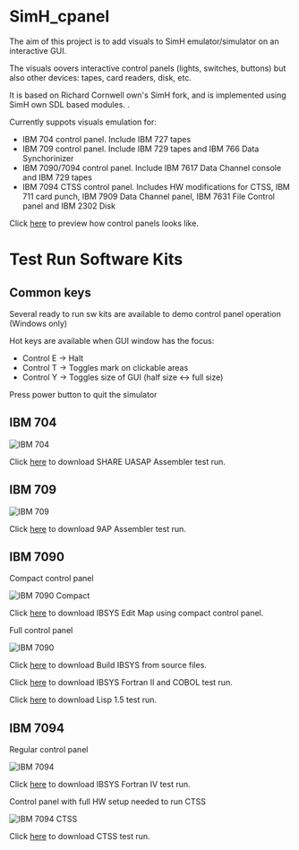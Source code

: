 # SimH_cpanel

The aim of this project is to add visuals to SimH emulator/simulator on an interactive GUI.

The visuals oovers interactive control panels (lights, switches, buttons) but also
other devices: tapes, card readers, disk, etc.

It is based on Richard Cornwell own's SimH fork, and is implemented using SimH own SDL based modules. . 

Currently suppots visuals emulation for:

* IBM 704 control panel. Include IBM 727 tapes
* IBM 709 control panel. Include IBM 729 tapes and IBM 766 Data Synchorinizer
* IBM 7090/7094 control panel. Include IBM 7617 Data Channel console and IBM 729 tapes
* IBM 7094 CTSS control panel. Includes HW modifications for CTSS, IBM 711 card punch, 
  IBM 7909 Data Channel panel, IBM 7631 File Control panel and IBM 2302 Disk 
       
Click [here](https://github.com/rsanchovilla/SimH_cpanel/blob/master/cpanel/bak/IBM%207000%20Panels%20Screen%20Shots.png) to preview how control panels looks like.

# Test Run Software Kits

## Common keys
Several ready to run sw kits are available to demo control panel operation (Windows only)

Hot keys are available when GUI window has the focus:
* Control E -> Halt
* Control T -> Toggles mark on clickable areas
* Control Y -> Toggles size of GUI (half size <-> full size)

Press power button to quit the simulator

## IBM 704 

![IBM 704](https://github.com/rsanchovilla/SimH_cpanel/blob/master/test_run/i7000/i704.png)

Click [here](https://github.com/rsanchovilla/SimH_cpanel/blob/master/test_run/i7000/IBM704_UASAP.zip) to download SHARE UASAP Assembler test run.

## IBM 709

![IBM 709](https://github.com/rsanchovilla/SimH_cpanel/blob/master/test_run/i7000/i709.png)

Click [here](https://github.com/rsanchovilla/SimH_cpanel/blob/master/test_run/i7000/IBM709_9AP.zip) to download 9AP Assembler test run.

## IBM 7090

Compact control panel

![IBM 7090 Compact](https://github.com/rsanchovilla/SimH_cpanel/blob/master/test_run/i7000/i7090_compact.png)

Click [here](https://github.com/rsanchovilla/SimH_cpanel/blob/master/test_run/i7000/IBM7090_Edit_Map_IBSYS.zip) to download IBSYS Edit Map using compact control panel.

Full control panel

![IBM 7090](https://github.com/rsanchovilla/SimH_cpanel/blob/master/test_run/i7000/i7090.png)

Click [here](https://github.com/rsanchovilla/SimH_cpanel/blob/master/test_run/i7000/IBM7090_IBSYS_Build.zip) to download Build IBSYS from source files.

Click [here](https://github.com/rsanchovilla/SimH_cpanel/blob/master/test_run/i7000/IBM7090_IBSYS_Fortran_II_cobol.zip) to download IBSYS Fortran II and COBOL test run.

Click [here](https://github.com/rsanchovilla/SimH_cpanel/blob/master/test_run/i7000/IBM7090_Lisp_1.5.zip) to download Lisp 1.5 test run.

## IBM 7094

Regular control panel

![IBM 7094](https://github.com/rsanchovilla/SimH_cpanel/blob/master/test_run/i7000/i7094.png)

Click [here](https://github.com/rsanchovilla/SimH_cpanel/blob/master/test_run/i7000/IBM7094_IBSYS_Fortran_IV.zip) to download IBSYS Fortran IV test run.

Control panel with full HW setup needed to run CTSS

![IBM 7094 CTSS](https://github.com/rsanchovilla/SimH_cpanel/blob/master/test_run/i7000/i7094_ctss.png)

Click [here](https://github.com/rsanchovilla/SimH_cpanel/blob/master/test_run/i7000/IBM7094_with_CTSS.zip) to download CTSS test run.

